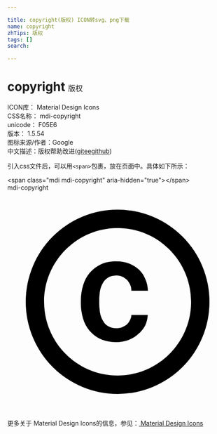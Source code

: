 ```yaml
---

title: copyright(版权) ICON转svg、png下载
name: copyright
zhTips: 版权
tags: []
search: 

---
```


# copyright  <small style="font-size: 60%;font-weight: 100">版权</small>


<div class="detail-page">
<p>
<span>
ICON库：
<span class="badge-secondary badge">Material Design Icons</span> 
</span>
<br/>
<span>
CSS名称：
<span class="badge-secondary badge">mdi-copyright</span> 
</span>
<br/>
<span>
unicode：
<span class="badge-secondary badge">F05E6</span> 
<copy-btn content='F05E6' btn-title=""></copy-btn>
<copy-btn :content='String.fromCodePoint(parseInt("F05E6", 16))' btn-title="复制U"></copy-btn>
</span>
<br/>
<span>
版本：
<span class="badge-secondary badge">1.5.54</span> 
</span>
<br/>
<span>图标来源/作者：<span class="badge-light badge">Google</span></span> 
<br/>
<span class="zh-detail">中文描述：<span class="badge-primary badge">版权</span><span class="help-link"><span>帮助改进</span>(<a href="https://gitee.com/liuwave/icon-helper/edit/master/json/material/copyright.json" target="_blank" rel="noopener noreferrer">gitee</a><a href="https://github.com/liuwave/icon-helper/edit/master/json/material/copyright.json" target="_blank" rel="noopener noreferrer">github</a></span>)</span><br/>
</p>
</div>
<div class="alert alert-dark">
  <i class="mdi mdi-copyright mdi-48px"></i>
  <i class="mdi mdi-copyright mdi-36px"></i>
  <i class="mdi mdi-copyright mdi-24px"></i>
  <i class="mdi mdi-copyright mdi-18px"></i>
</div>
<div>
  <p>引入css文件后，可以用<code>&lt;span&gt;</code>包裹，放在页面中。具体如下所示：    
  </p>
  <div class="alert alert-primary" style="font-size: 14px">
    &lt;span class="mdi mdi-copyright" aria-hidden="true"&gt;&lt;/span&gt;
    <copy-btn content='<span class="mdi mdi-copyright" aria-hidden="true"></span>'></copy-btn>
  </div>
  <div class="alert alert-secondary">
    <i class="mdi mdi-copyright"
    style="font-size: 24px"
    aria-hidden="true"></i> mdi-copyright
    <copy-btn content="mdi-copyright" btn-title="复制图标名称"></copy-btn>
  </div>
</div>
<div id="svg" class="svg-wrap">
<svg xmlns="http://www.w3.org/2000/svg" viewBox="0 0 24 24"><path d="M10.08,10.86C10.13,10.53 10.24,10.24 10.38,10C10.5,9.74 10.72,9.53 10.97,9.37C11.21,9.22 11.5,9.15 11.88,9.14C12.11,9.15 12.32,9.19 12.5,9.27C12.71,9.36 12.89,9.5 13.03,9.63C13.17,9.78 13.28,9.96 13.37,10.16C13.46,10.36 13.5,10.58 13.5,10.8H15.3C15.28,10.33 15.19,9.9 15,9.5C14.85,9.12 14.62,8.78 14.32,8.5C14,8.22 13.66,8 13.24,7.84C12.82,7.68 12.36,7.61 11.85,7.61C11.2,7.61 10.63,7.72 10.15,7.95C9.67,8.18 9.27,8.5 8.95,8.87C8.63,9.26 8.39,9.71 8.24,10.23C8.09,10.75 8,11.29 8,11.87V12.14C8,12.72 8.08,13.26 8.23,13.78C8.38,14.3 8.62,14.75 8.94,15.13C9.26,15.5 9.66,15.82 10.14,16.04C10.62,16.26 11.19,16.38 11.84,16.38C12.31,16.38 12.75,16.3 13.16,16.15C13.57,16 13.93,15.79 14.24,15.5C14.55,15.25 14.8,14.94 15,14.58C15.16,14.22 15.27,13.84 15.28,13.43H13.5C13.5,13.64 13.43,13.83 13.34,14C13.25,14.19 13.13,14.34 13,14.47C12.83,14.6 12.66,14.7 12.46,14.77C12.27,14.84 12.07,14.86 11.86,14.87C11.5,14.86 11.2,14.79 10.97,14.64C10.72,14.5 10.5,14.27 10.38,14C10.24,13.77 10.13,13.47 10.08,13.14C10.03,12.81 10,12.47 10,12.14V11.87C10,11.5 10.03,11.19 10.08,10.86M12,2A10,10 0 0,0 2,12A10,10 0 0,0 12,22A10,10 0 0,0 22,12A10,10 0 0,0 12,2M12,20C7.59,20 4,16.41 4,12C4,7.59 7.59,4 12,4C16.41,4 20,7.59 20,12C20,16.41 16.41,20 12,20Z" /></svg>
</div>
<detail full-name='mdi-copyright'></detail>
    
<div><p>更多关于 Material Design Icons的信息，参见：<a target="_blank" href="https://iconhelper.cn/material.html"> Material Design Icons</a>
</p></div>
